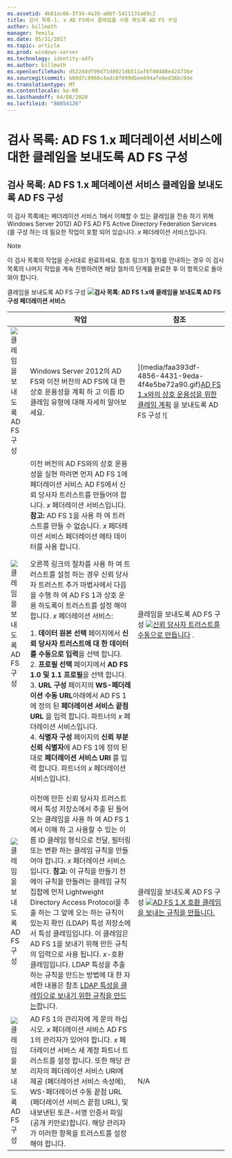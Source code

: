 ```yaml
---
ms.assetid: 4b81ac66-3f34-4a39-a8bf-5411131a69c2
title: 검사 목록-1. x AD FS에서 클레임을 사용 하도록 AD FS 구성
author: billmath
manager: femila
ms.date: 05/31/2017
ms.topic: article
ms.prod: windows-server
ms.technology: identity-adfs
ms.author: billmath
ms.openlocfilehash: d522dddf99d71d8921db511af6f00488e424736e
ms.sourcegitcommit: b00d7c8968c4adc8f699dbee694afe6ed36bc9de
ms.translationtype: MT
ms.contentlocale: ko-KR
ms.lasthandoff: 04/08/2020
ms.locfileid: "80854126"
---
```

# <a name="checklist-configuring-ad-fs-to-send-claims-to-an-ad-fs-1x-federation-service"></a>검사 목록: AD FS 1.x 페더레이션 서비스에 대한 클레임을 보내도록 AD FS 구성

  
## <a name="checklist-configuring-ad-fs-to-send-claims-to-an-adfs1x-federation-service"></a>검사 목록: AD FS 1.x 페더레이션 서비스 클레임을 보내도록 AD FS 구성  
이 검사 목록에는 페더레이션 서비스 1에서 이해할 수 있는 클레임을 전송 하기 위해 Windows Server 2012\) AD FS AD FS Active Directory Federation Services \(를 구성 하는 데 필요한 작업이 포함 되어 있습니다. *x* 페더레이션 서비스입니다.  
  
> [!NOTE]  
> 이 검사 목록의 작업을 순서대로 완료하세요. 참조 링크가 절차를 안내하는 경우 이 검사 목록의 나머지 작업을 계속 진행하려면 해당 절차의 단계를 완료한 후 이 항목으로 돌아와야 합니다.  
  
클레임을 보내도록 AD FS 구성 ![](media/2b05dce3-938f-4168-9b8f-1f4398cbdb9b.gif)**검사 목록: AD FS 1.x에 클레임을 보내도록 AD FS 구성 페더레이션 서비스**  
  
||작업|참조|  
|-|--------|-------------|  
|![클레임을 보내도록 AD FS 구성](media/icon_checkboxo.gif)|Windows Server 2012의 AD FS와 이전 버전의 AD FS에 대 한 상호 운용성을 계획 하 고 이름 ID 클레임 유형에 대해 자세히 알아보세요.|](media/faa393df-4856-4431-9eda-4f4e5be72a90.gif)[AD FS 1.x와의 상호 운용성을 위한 클레임 계획](https://technet.microsoft.com/library/ff678040.aspx) 을 보내도록 AD FS 구성 ![|  
|![클레임을 보내도록 AD FS 구성](media/icon_checkboxo.gif)|이전 버전의 AD FS와의 상호 운용성을 실현 하려면 먼저 AD FS 1에 페더레이션 서비스 AD FS에서 신뢰 당사자 트러스트를 만들어야 합니다. *x* 페더레이션 서비스입니다. **참고:** AD FS 1을 사용 하 여 트러스트를 만들 수 없습니다. *x* 페더레이션 서비스 페더레이션 메타 데이터를 사용 합니다.<p>오른쪽 링크의 절차를 사용 하 여 트러스트를 설정 하는 경우 신뢰 당사자 트러스트 추가 마법사에서 다음을 수행 하 여 AD FS 1과 상호 운용 하도록이 트러스트를 설정 해야 합니다. *x* 페더레이션 서비스:<p>1. **데이터 원본 선택** 페이지에서 **신뢰 당사자 트러스트에 대 한 데이터를 수동으로 입력**을 선택 합니다.<br />2. **프로필 선택** 페이지에서 **AD FS 1.0 및 1.1 프로필**을 선택 합니다.<br />3. **URL 구성** 페이지의 **WS\-페더레이션 수동 URL**아래에서 AD FS 1에 정의 된 **페더레이션 서비스 끝점 URL** 을 입력 합니다. 파트너의 *x* 페더레이션 서비스입니다.<br />4. **식별자 구성** 페이지의 **신뢰 부분 신뢰 식별자**에 AD FS 1에 정의 된 대로 **페더레이션 서비스 URI** 를 입력 합니다. 파트너의 *x* 페더레이션 서비스입니다.|클레임을 보내도록 AD FS 구성 ![](media/faa393df-4856-4431-9eda-4f4e5be72a90.gif)[신뢰 당사자 트러스트를 수동으로 만듭니다](../../ad-fs/operations/Create-a-Relying-Party-Trust.md) .|  
|![클레임을 보내도록 AD FS 구성](media/icon_checkboxo.gif)|이전에 만든 신뢰 당사자 트러스트에서 특성 저장소에서 추출 된 들어오는 클레임을 사용 하 여 AD FS 1에서 이해 하 고 사용할 수 있는 이름 ID 클레임 형식으로 전달, 필터링 또는 변환 하는 클레임 규칙을 만들어야 합니다. *x* 페더레이션 서비스입니다. **참고:** 이 규칙을 만들기 전에이 규칙을 만들려는 클레임 규칙 집합에 먼저 Lightweight Directory Access Protocol을 추출 하는 그 앞에 오는 하는 규칙이 있는지 확인 \(LDAP\) 특성 저장소에서 특성 클레임입니다. 이 클레임은 AD FS 1을 보내기 위해 만든 규칙의 입력으로 사용 됩니다. *x*\-호환 클레임입니다. LDAP 특성을 추출 하는 규칙을 만드는 방법에 대 한 자세한 내용은 참조 [LDAP 특성을 클레임으로 보내기 위한 규칙을 만드는](../../ad-fs/operations/Create-a-Rule-to-Send-LDAP-Attributes-as-Claims.md)합니다.|클레임을 보내도록 AD FS 구성 ![](media/faa393df-4856-4431-9eda-4f4e5be72a90.gif)[AD FS 1.X 호환 클레임을 보내는 규칙을 만듭니다.](../../ad-fs/operations/Create-a-Rule-to-Send-an-AD-FS-1x-Compatible-Claim.md)|  
|![클레임을 보내도록 AD FS 구성](media/icon_checkboxo.gif)|AD FS 1의 관리자에 게 문의 하십시오. *x* 페더레이션 서비스 AD FS 1의 관리자가 있어야 합니다. *x* 페더레이션 서비스 새 계정 파트너 트러스트를 설정 합니다. 또한 해당 관리자의 페더레이션 서비스 URI에 제공 \(페더레이션 서비스 속성에\), WS\-페더레이션 수동 끝점 URL \(페더레이션 서비스 끝점 URL\), 및 내보낸된 토큰\-서명 인증서 파일 \(공개 키만로\)합니다. 해당 관리자가 이러한 항목을 트러스트를 설정 해야 합니다.|N\/A|  
  

